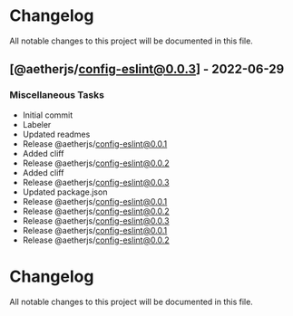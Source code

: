 # Changelog

All notable changes to this project will be documented in this file.

## [@aetherjs/config-eslint@0.0.3] - 2022-06-29

### Miscellaneous Tasks

- Initial commit
- Labeler
- Updated readmes
- Release @aetherjs/config-eslint@0.0.1
- Added cliff
- Release @aetherjs/config-eslint@0.0.2
- Added cliff
- Release @aetherjs/config-eslint@0.0.3
- Updated package.json
- Release @aetherjs/config-eslint@0.0.1
- Release @aetherjs/config-eslint@0.0.2
- Release @aetherjs/config-eslint@0.0.3
- Release @aetherjs/config-eslint@0.0.1
- Release @aetherjs/config-eslint@0.0.2

# Changelog
All notable changes to this project will be documented in this file.

